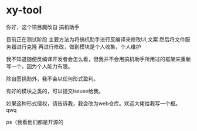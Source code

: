 # xy-tool

你好，这个项目魔改自 搞机助手

目前正在测试阶段 主要方法为将搞机助手进行反编译来修改UI,文案 然后将文件服务器进行克隆 再进行修改，做到模块是个人收集，个人维护 

我不知道随便反编译开发者会怎么看，但我并不会用搞机助手所用过的框架来重新写一个，因为个人能力有限。 

除自愿捐助外，我不会以任何形式盈利。

有好的模块之类的，可以提交issuse给我。

如果这种形式侵权，请告诉我，我会改为web仓库。欢迎大佬给我写一个框。qwq

ps（我看他们都是开源的

